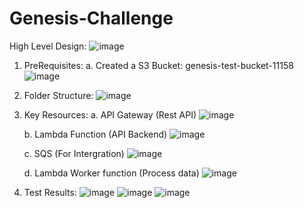 # Genesis-Challenge

High Level Design:
![image](https://github.com/user-attachments/assets/afe5ccc6-59cb-41f7-b0c7-9e77c0b087c7)


1. PreRequisites:
   a. Created a S3 Bucket: genesis-test-bucket-11158
   ![image](https://github.com/user-attachments/assets/f9098a66-45e5-4636-8900-bcf2cb8eaeea)

2. Folder Structure:
   ![image](https://github.com/user-attachments/assets/b57d1ef2-0841-4d5c-b6fc-6bca46fc05fe)

3. Key Resources:
   a. API Gateway (Rest API)
   ![image](https://github.com/user-attachments/assets/9e6b27aa-35e8-471f-9f45-195e28b85038)

   b. Lambda Function (API Backend)
   ![image](https://github.com/user-attachments/assets/2bcb06de-add9-48e4-9273-020d1a2528ff)

   c. SQS (For Intergration)
   ![image](https://github.com/user-attachments/assets/cd238510-71bd-4f70-800f-226dc1754d21)

   d. Lambda Worker function (Process data)
   ![image](https://github.com/user-attachments/assets/d9646eed-6ad0-4f9e-9117-5576acd778de)
   
4. Test Results:
   ![image](https://github.com/user-attachments/assets/ad0971ce-e8a6-4c3e-86c9-c4d82c830b1f)
   ![image](https://github.com/user-attachments/assets/48b29b91-7907-4f3d-9d43-4a3eaf5f4ef2)
   ![image](https://github.com/user-attachments/assets/5eff90b5-a7b2-4e74-8962-e6a535f528fc)






   

